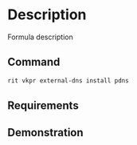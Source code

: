 # Description

Formula description

## Command

```bash
rit vkpr external-dns install pdns
```

## Requirements

## Demonstration
